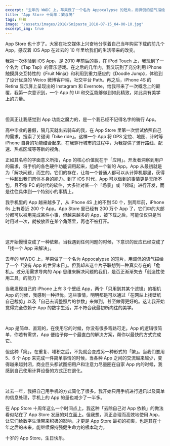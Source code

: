 ```yaml
---
excerpt: "去年的 WWDC 上，苹果做了一个名为 Appocalypse 的短片，用调侃的语气描绘了一个「没有 App 的世界末日」。但我却从这个片子联想到一种真实存在的「危机」。过分用需求导向的 App 思维来解决问题的我们，是否正渐渐失去「创造性使用工具」的能力？"
title: "App Store 十周年：繁与简"
tags: 科技
image: "/assets/images/2018/Snipaste_2018-07-15_04-00-10.jpg"
excerpt_img: true
---
```


App Store 也十岁了。大家在社交媒体上兴奋地分享着自己当年购买下载的前几个 App，感叹着 iOS App 在过去的 10 年里给我们的生活带来的改变。

我第一次体验到 iOS App，是 2010 年前后的事，在 iPod Touch 上，我玩到了一个名为《Tap Tap》的音乐游戏。在之后的几年内，我又玩到了充分利用 iPhone 触摸屏交互特性的《Fruit Ninja》和利用到重力感应的《Doodle Jump》，体验到了设计优良的 Weico 微博客户端，社交平台 Path。再之后，iPhone 4S 的 Retina 显示屏上呈现出的 Instagram 和 Evernote，给我带来了一次概念上的颠覆，我第一次意识到，一个 App 的 UI 和交互能够做到如此精致，如此具有美学上的力量。

<br>

但真正让我感觉到 App 功能之魔力的，是一个我已经不记得名字的骑行 App。

高中毕业的暑假，隔几天就出去骑车的我，在 App Store 里第一次尝试依照自己的需求，搜索了关键词「bike ride」。这样一个 App 将 GPS 定位、地图、计时等 iPhone 自身的功能结合起来，在我穿行城市的过程中，为我提供了骑行路线、配速、热点区域等等新的视角。

正如其名称的字面意义所指，App 的核心价值就在于「应用」。开发者洞察到用户的需求，将手机的各色硬件功能调用起来，组成一个新的 App。App 从最初就是为「解决问题」而生的。它们的存在，让每一个普通人都可以从计算机那里，获得一种超出我们肉体本身的能力。到了 iOS 时代，App 可以做到的事情更是无所不包，且不像 PC 的时代的软件，大多针对某一个「场景」或「领域」进行开发，而是往往具体到一个特别小的事情上。

我手机里的 App 越来越多了，从 iPhone 4S 上的不到 50 个，到两年前，iPhone 6s 上有着近 200 个 App。App Store 里已经有 200 万个 App 了，它们中的大部分都可以被用完成某件小事，但越来越多的 App，被下载之后，可能仅仅只是当时用过一次，就被放置在某个角落里，再也不被打开。

<br>

这开始慢慢变成了一种依赖。当我遇到任何问题的时候，下意识的反应已经变成了「找一个 App 来解决」。

去年的 WWDC 上，苹果做了一个名为 Appocalypse 的短片，用调侃的语气描绘了一个「没有 App 的世界末日」。但我却从这个片子联想到一种真实存在的「危机」。过分用需求导向的 App 思维来解决问题的我们，是否正渐渐失去「创造性使用工具」的能力？

当我发现自己的 iPhone 上有 3 个壁纸 App，两个「只用到其某个滤镜」的相机 App 的时候，我感到一种担忧。这些事情，明明都是可以通过「在网站上找壁纸自己裁剪」以及「自己去调整照片的参数」来做到，甚至做得更好的。这让我开始觉得完全依赖于 App 的数字生活，并不符合我最初所向往的美学。

<br>

App 是简单、直观的，在使用它的时候，你没有很多弯路可走。App 的逻辑很简单，你若有需求，App 便给予你一个最直白的解决方案，帮你以最快的方式完成它。

但这种「简」，在重复、堆积之后，不免就会变成另一种形式的「繁」。当我们要用 5、6 个 App 来完成一件简单事情的时候，当各种 App 之间的交流越来越少，变得越来越封闭，商业巨头都试图把用户和注意力尽量圈在自家 App 内的时候，我感到自己使用计算设备的方式正在退化。

<br>

过去一年，我把自己用手机的方式简化了很多。我开始只用手机进行通讯以及简单的信息处理，手机上的 App 的量也减少了一半多。

在 App Store 十周年这么一个时间点上，我这种「去除自己对 App 依赖」的做法看似站在了 App Store 发展的对立面上。但我想，真正合理而高效地使用 App，让它们给数字生活带来积极的影响，才更是 App Store 最初的初衷，也是其在十年之后的未来，能继续保持强健生命力的根本动力。

十岁的 App Store，生日快乐。